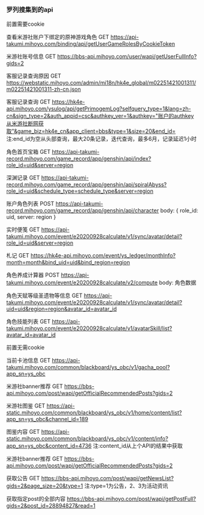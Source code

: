 ### 罗列搜集到的api

前置需要cookie

查看米游社账户下绑定的原神游戏角色
GET
https://api-takumi.mihoyo.com/binding/api/getUserGameRolesByCookieToken

米游社账号信息
GET
https://bbs-api.mihoyo.com/user/wapi/getUserFullInfo?gids=2

客服记录查询原因
GET
https://webstatic.mihoyo.com/admin/mi18n/hk4e_global/m02251421001311/m02251421001311-zh-cn.json

客服记录查询
GET
https://hk4e-api.mihoyo.com/ysulog/api/getPrimogemLog?selfquery_type=1&lang=zh-cn&sign_type=2&auth_appid=csc&authkey_ver=1&authkey="账户的authkey从米游社断网获取"&game_biz=hk4e_cn&app_client=bbs&type=1&size=20&end_id=
注:end_id为空从头部查询，最大20条记录，迭代查询，最多6月，记录延迟1小时

角色首页宝箱
GET
https://api-takumi-record.mihoyo.com/game_record/app/genshin/api/index?role_id=uid&server=region

深渊记录
GET
https://api-takumi-record.mihoyo.com/game_record/app/genshin/api/spiralAbyss?role_id=uid&schedule_type=schedule_type&server=region

账户角色列表
POST
https://api-takumi-record.mihoyo.com/game_record/app/genshin/api/character
body: { role_id: uid, server: region }

实时便笺
GET
https://api-takumi.mihoyo.com/event/e20200928calculate/v1/sync/avatar/detail?role_id=uid&server=region

札记
GET
https://hk4e-api.mihoyo.com/event/ys_ledger/monthInfo?month=month&bind_uid=uid&bind_region=region

角色养成计算器
POST
https://api-takumi.mihoyo.com/event/e20200928calculate/v2/compute
body: 角色数据

角色天赋等级圣遗物等信息
GET
https://api-takumi.mihoyo.com/event/e20200928calculate/v1/sync/avatar/detail?uid=uid&region=region&avatar_id=avatar_id

角色技能列表
GET
https://api-takumi.mihoyo.com/event/e20200928calculate/v1/avatarSkill/list?avatar_id=avatar_id

前置无需cookie

当前卡池信息
GET
https://api-takumi.mihoyo.com/common/blackboard/ys_obc/v1/gacha_pool?app_sn=ys_obc

米游社banner推荐
GET
https://bbs-api.mihoyo.com/post/wapi/getOfficialRecommendedPosts?gids=2

米游社图鉴
GET
https://api-static.mihoyo.com/common/blackboard/ys_obc/v1/home/content/list?app_sn=ys_obc&channel_id=189

图鉴内容
GET
https://api-static.mihoyo.com/common/blackboard/ys_obc/v1/content/info?app_sn=ys_obc&content_id=4736
注:content_id从上个API的结果中获取

米游社banner推荐
GET
https://bbs-api.mihoyo.com/post/wapi/getOfficialRecommendedPosts?gids=2

获取公告
GET
https://bbs-api.mihoyo.com/post/wapi/getNewsList?gids=2&page_size=20&type=1
注:type=1为公告，2、3为活动资讯


获取指定post的全部内容
https://bbs-api.mihoyo.com/post/wapi/getPostFull?gids=2&post_id=28894827&read=1